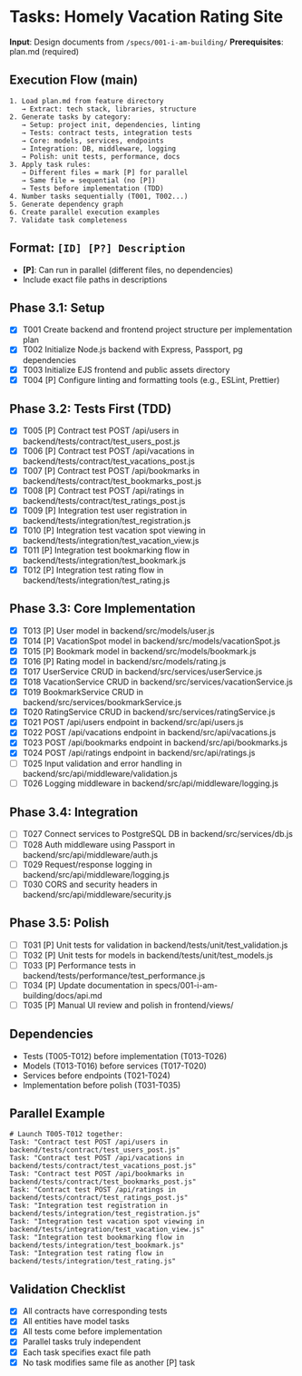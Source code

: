 # Tasks: Homely Vacation Rating Site

**Input**: Design documents from `/specs/001-i-am-building/`
**Prerequisites**: plan.md (required)

## Execution Flow (main)
```
1. Load plan.md from feature directory
   → Extract: tech stack, libraries, structure
2. Generate tasks by category:
   → Setup: project init, dependencies, linting
   → Tests: contract tests, integration tests
   → Core: models, services, endpoints
   → Integration: DB, middleware, logging
   → Polish: unit tests, performance, docs
3. Apply task rules:
   → Different files = mark [P] for parallel
   → Same file = sequential (no [P])
   → Tests before implementation (TDD)
4. Number tasks sequentially (T001, T002...)
5. Generate dependency graph
6. Create parallel execution examples
7. Validate task completeness
```

## Format: `[ID] [P?] Description`
- **[P]**: Can run in parallel (different files, no dependencies)
- Include exact file paths in descriptions

## Phase 3.1: Setup
- [X] T001 Create backend and frontend project structure per implementation plan
- [X] T002 Initialize Node.js backend with Express, Passport, pg dependencies
- [X] T003 Initialize EJS frontend and public assets directory
- [X] T004 [P] Configure linting and formatting tools (e.g., ESLint, Prettier)

## Phase 3.2: Tests First (TDD)
- [X] T005 [P] Contract test POST /api/users in backend/tests/contract/test_users_post.js
- [X] T006 [P] Contract test POST /api/vacations in backend/tests/contract/test_vacations_post.js
- [X] T007 [P] Contract test POST /api/bookmarks in backend/tests/contract/test_bookmarks_post.js
- [X] T008 [P] Contract test POST /api/ratings in backend/tests/contract/test_ratings_post.js
- [X] T009 [P] Integration test user registration in backend/tests/integration/test_registration.js
- [X] T010 [P] Integration test vacation spot viewing in backend/tests/integration/test_vacation_view.js
- [X] T011 [P] Integration test bookmarking flow in backend/tests/integration/test_bookmark.js
- [X] T012 [P] Integration test rating flow in backend/tests/integration/test_rating.js

## Phase 3.3: Core Implementation
- [X] T013 [P] User model in backend/src/models/user.js
- [X] T014 [P] VacationSpot model in backend/src/models/vacationSpot.js
- [X] T015 [P] Bookmark model in backend/src/models/bookmark.js
- [X] T016 [P] Rating model in backend/src/models/rating.js
- [X] T017 UserService CRUD in backend/src/services/userService.js
- [X] T018 VacationService CRUD in backend/src/services/vacationService.js
- [X] T019 BookmarkService CRUD in backend/src/services/bookmarkService.js
- [X] T020 RatingService CRUD in backend/src/services/ratingService.js
- [X] T021 POST /api/users endpoint in backend/src/api/users.js
- [X] T022 POST /api/vacations endpoint in backend/src/api/vacations.js
- [X] T023 POST /api/bookmarks endpoint in backend/src/api/bookmarks.js
- [X] T024 POST /api/ratings endpoint in backend/src/api/ratings.js
- [ ] T025 Input validation and error handling in backend/src/api/middleware/validation.js
- [ ] T026 Logging middleware in backend/src/api/middleware/logging.js

## Phase 3.4: Integration
- [ ] T027 Connect services to PostgreSQL DB in backend/src/services/db.js
- [ ] T028 Auth middleware using Passport in backend/src/api/middleware/auth.js
- [ ] T029 Request/response logging in backend/src/api/middleware/logging.js
- [ ] T030 CORS and security headers in backend/src/api/middleware/security.js

## Phase 3.5: Polish
- [ ] T031 [P] Unit tests for validation in backend/tests/unit/test_validation.js
- [ ] T032 [P] Unit tests for models in backend/tests/unit/test_models.js
- [ ] T033 [P] Performance tests in backend/tests/performance/test_performance.js
- [ ] T034 [P] Update documentation in specs/001-i-am-building/docs/api.md
- [ ] T035 [P] Manual UI review and polish in frontend/views/

## Dependencies
- Tests (T005-T012) before implementation (T013-T026)
- Models (T013-T016) before services (T017-T020)
- Services before endpoints (T021-T024)
- Implementation before polish (T031-T035)

## Parallel Example
```
# Launch T005-T012 together:
Task: "Contract test POST /api/users in backend/tests/contract/test_users_post.js"
Task: "Contract test POST /api/vacations in backend/tests/contract/test_vacations_post.js"
Task: "Contract test POST /api/bookmarks in backend/tests/contract/test_bookmarks_post.js"
Task: "Contract test POST /api/ratings in backend/tests/contract/test_ratings_post.js"
Task: "Integration test registration in backend/tests/integration/test_registration.js"
Task: "Integration test vacation spot viewing in backend/tests/integration/test_vacation_view.js"
Task: "Integration test bookmarking flow in backend/tests/integration/test_bookmark.js"
Task: "Integration test rating flow in backend/tests/integration/test_rating.js"
```

## Validation Checklist
- [x] All contracts have corresponding tests
- [x] All entities have model tasks
- [x] All tests come before implementation
- [x] Parallel tasks truly independent
- [x] Each task specifies exact file path
- [x] No task modifies same file as another [P] task
